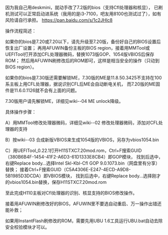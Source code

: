 因为我自己用deskmini，就动手改了7.2版的bios（支持Cfl处理器和核显），
已刷机测试可以正常启动进系统（我用的是i3-7100，吧友用8100也测试过了），如有风险请自行承担。
https://pan.baidu.com/s/1c2JHlc8

操作流程简述：

如果你的bios是7.20或7.20以下，请先升级至7.20版，备份好自己的BIOS设置后恢复出厂设置；
再用AFUWIN备份主板的BIOS region，接着用MMTool或UEFITool打开添加CFL处理器微码，替换1073版GOP、1054版VBIOS后保存ROM；
然后用AFUWIN刷修改后的ROM即可，这样是相当安全的操作（只动到BIOS region）。

如果你的bios是7.30版还需要解锁ME，7.30版的ME是11.8.50.3425不支持在100系主板上用CFL处理器，据说识别CFL后ME会自动断电关机，
而7.20版的ME固件是11.6.0.1126就不会有上面的问题。

7.30版用户请先解锁ME，详细见wiki--04 ME unlock降级。


具体操作步骤：

A）用MMTool修改处理器微码，详细见wiki--02 修改处理器微码，添加对CFL处理器的支持

B）按wiki--03 合成新版VBIOS来生成1054版的VBIOS，另存为vbios1054.bin

C）用UEFITool_0.22.1打开H11STXC7.20mod.rom，Ctrl+F搜索GUID（380B6B4F-1454-41F2-A6D3-61D1333E8CB4）即GOP模块，
   找到后选中，右键Replace body…选择Intel Skl-Kbl-Cfl GOP 9.0.1073.bin（网盘里有分享）替换；
   接着Ctrl+F搜索GUID（C5A4306E-E247-4ECD-A9D8-5B1985D3DCDA）即VBIOS模块，
   找到后选中，右键Replace body…选择刚才的vbios1054.bin替换，保存H11STXC7.20mod.rom
   
至此完成H110主板对Cfl处理器的识别、核显支持的BIOS修改操作。

接着用AFUWIN刷修改好的BIOS，AFUWIN里不要选自动重启、万一操作出错还能补救；

如果用InstantFlash刷修改的ROM，需要先用UBU 1.6工具运行UBU.bat自动去除安全校验模块才可以。




